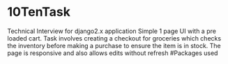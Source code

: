 # 10TenTask
Technical Interview for django2.x application
Simple 1 page UI with a pre loaded cart. Task involves creating a checkout for groceries which checks the inventory before making a purchase
to ensure the item is in stock.
The page is responsive and also allows edits without refresh
#Packages used

